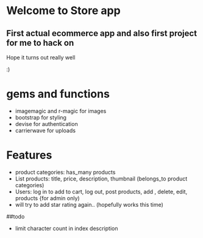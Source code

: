 # Welcome to Store app

## First actual ecommerce app and also first project for me to hack on

Hope it turns out really well

:)

# gems and functions

*   imagemagic and r-magic for images
*   bootstrap for styling
*   devise for authentication
*   carrierwave for uploads

# Features

*   product categories: has_many products
*   List products: title, price, description, thumbnail (belongs_to product categories)
*   Users: log in to add to cart, log out, post products, add , delete, edit, products {for admin only)
*   will try to add star rating again.. (hopefully works this time)

##todo

* limit character count in index description
